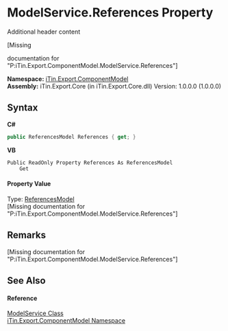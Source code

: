 # ModelService.References Property 
Additional header content 

\[Missing <summary> documentation for "P:iTin.Export.ComponentModel.ModelService.References"\]

**Namespace:**&nbsp;<a href="N_iTin_Export_ComponentModel">iTin.Export.ComponentModel</a><br />**Assembly:**&nbsp;iTin.Export.Core (in iTin.Export.Core.dll) Version: 1.0.0.0 (1.0.0.0)

## Syntax

**C#**<br />
``` C#
public ReferencesModel References { get; }
```

**VB**<br />
``` VB
Public ReadOnly Property References As ReferencesModel
	Get
```


#### Property Value
Type: <a href="T_iTin_Export_Model_ReferencesModel">ReferencesModel</a><br />\[Missing <value> documentation for "P:iTin.Export.ComponentModel.ModelService.References"\]

## Remarks
\[Missing <remarks> documentation for "P:iTin.Export.ComponentModel.ModelService.References"\]

## See Also


#### Reference
<a href="T_iTin_Export_ComponentModel_ModelService">ModelService Class</a><br /><a href="N_iTin_Export_ComponentModel">iTin.Export.ComponentModel Namespace</a><br />